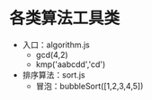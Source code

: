 # 各类算法工具类
* 入口：algorithm.js
  * gcd(4,2)
  * kmp('aabcdd','cd')
* 排序算法：sort.js
  * 冒泡：bubbleSort([1,2,3,4,5])
